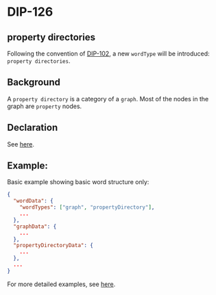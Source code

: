DIP-126
======

property directories
------------------------------

Following the convention of [DIP-102](102.md), a new `wordType` will be introduced: `property directories`.

## Background

A `property directory` is a category of a `graph`. Most of the nodes in the graph are `property` nodes.

## Declaration

See [here](declarations/propertyDirectory.md).

## Example:

Basic example showing basic word structure only:

```json
{
  "wordData": {
    "wordTypes": ["graph", "propertyDirectory"],
    ...
  },
  "graphData": {
    ...
  },
  "propertyDirectoryData": {
    ...
  },
  ...
}
```

For more detailed examples, see [here](examples/propertyDirectories).
